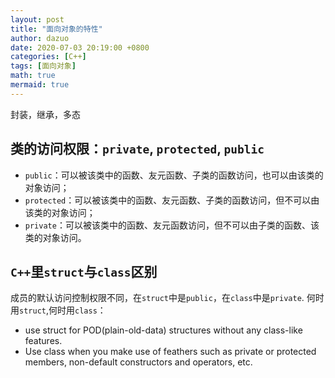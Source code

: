 ```yaml
---
layout: post
title: "面向对象的特性"
author: dazuo
date: 2020-07-03 20:19:00 +0800
categories: [C++]
tags: [面向对象]
math: true
mermaid: true
---
```


封装，继承，多态

## 类的访问权限：`private`, `protected`, `public`
- `public`：可以被该类中的函数、友元函数、子类的函数访问，也可以由该类的对象访问；
- `protected`：可以被该类中的函数、友元函数、子类的函数访问，但不可以由该类的对象访问；
- `private`：可以被该类中的函数、友元函数访问，但不可以由子类的函数、该类的对象访问。


## `C++`里`struct`与`class`区别
成员的默认访问控制权限不同，在`struct`中是`public`，在`class`中是`private`.
何时用`struct`,何时用`class`：
- use struct for POD(plain-old-data) structures without any class-like features.
- Use class when you make use of feathers such as private or protected members, non-default constructors and operators, etc.

